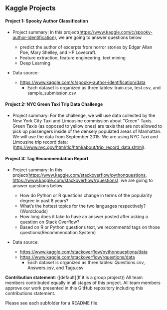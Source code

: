 ## Kaggle Projects
#### Project 1: Spooky Author Classification
    
+ Project summary: In this project(https://www.kaggle.com/c/spooky-author-identification), we are going to answer questions below  
    + predict the author of excerpts from horror stories by Edgar Allan Poe, Mary Shelley, and HP Lovecraft.
    + Feature extraction, feature engineering, text mining
    + Deep Learning 

+ Data source:  
    + https://www.kaggle.com/c/spooky-author-identification/data   
        + Each dataset is organized as three tables: train.csv, test.csv, and sample_submission.csv   


#### Project 2: NYC Green Taxi Trip Data Challenge
    
+ Project summary: For the challenge, we will use data collected by the New York City Taxi and Limousine commission about "Green" Taxis. Green Taxis (as opposed to yellow ones) are taxis that are not allowed to pick up passengers inside of the densely populated areas of Manhattan. We will use the data from September 2015. We are using NYC Taxi and Limousine trip record data: (http://www.nyc.gov/html/tlc/html/about/trip_record_data.shtml).

#### Project 3: Tag Recommendation Report
    
+ Project summary: In this project(https://www.kaggle.com/stackoverflow/pythonquestions, https://www.kaggle.com/stackoverflow/rquestions), we are going to answer questions below  
    + How do Python or R questions change in terms of the popularity degree in past 8 years? 
    + What’s the hottest topics for the two languages respectively? (Wordclouds)
    + How long does it take to have an answer posted after asking a question on Stack Overflow? 
    + Based on R or Python questions text, we recommentd tags on those questions(Recommendation System)

+ Data source:  
    + https://www.kaggle.com/stackoverflow/pythonquestions/data
    + https://www.kaggle.com/stackoverflow/rquestions/data
        + Each dataset is organized as three tables: Questions.csv, Answers.csv, and Tags.csv  
        
**Contribution statement**: ([default](If it is a group project)) All team members contributed equally in all stages of this project. All team members approve our work presented in this GitHub repository including this contributions statement. 

Please see each subfolder for a README file.
